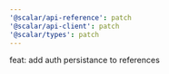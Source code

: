 ```yaml
---
'@scalar/api-reference': patch
'@scalar/api-client': patch
'@scalar/types': patch
---
```


feat: add auth persistance to references
